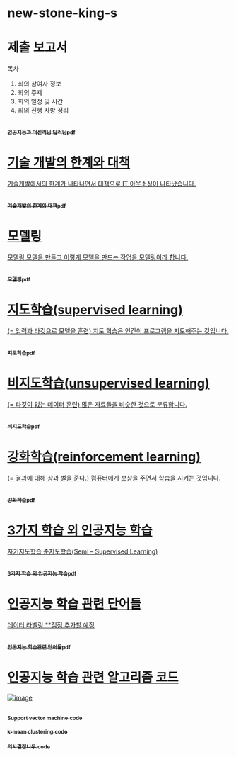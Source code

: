 # new-stone-king-s

# 제출 보고서

목차

1. 회의 참여자 정보
2. 회의 주제
3. 회의 일정 및 시간
4. 회의 진행 사항 정리
</table>
 <tr>
<td align="center"><a href="https://github.com/ryusongji/WDA_Project2_AI/blob/d95d1c12f3cb9ab768e5226e746d560519ca8b08/AI/%EC%9D%B8%EA%B3%B5%EC%A7%80%EB%8A%A5%EA%B3%BC%20%EB%94%A5%EB%9F%AC%EB%8B%9D%20%EB%A8%B8%EC%8B%A0%EB%9F%AC%EB%8B%9D.pdf">
<br /><sub><b>인공지능과 머신러닝 딥러닝pdf</b></sub></a><br /><a href="https://github.com/ryusongji/WDA_Project2_AI/blob/d95d1c12f3cb9ab768e5226e746d560519ca8b08/AI/%EC%9D%B8%EA%B3%B5%EC%A7%80%EB%8A%A5%EA%B3%BC%20%EB%94%A5%EB%9F%AC%EB%8B%9D%20%EB%A8%B8%EC%8B%A0%EB%9F%AC%EB%8B%9D.pdf" title="Code">
</tr>

# 기술 개발의 한계와 대책
기술개발에서의 한계가 나타나면서 대책으로 IT 아웃소싱이 나타났습니다.
</table>
<tr>
<td align="center"><a href="https://github.com/ryusongji/WDA_Project2_AI/blob/d95d1c12f3cb9ab768e5226e746d560519ca8b08/AI/%EA%B8%B0%EC%88%A0%EA%B0%9C%EB%B0%9C%EC%9D%98%20%ED%95%9C%EA%B3%84%EC%99%80%20%EB%8C%80%EC%B1%85.pdf">
<br /><sub><b>기술개발의 한계와 대책pdf</b></sub></a><br /><a href="https://github.com/ryusongji/WDA_Project2_AI/blob/d95d1c12f3cb9ab768e5226e746d560519ca8b08/AI/%EA%B8%B0%EC%88%A0%EA%B0%9C%EB%B0%9C%EC%9D%98%20%ED%95%9C%EA%B3%84%EC%99%80%20%EB%8C%80%EC%B1%85.pdf" title="Code">
</tr>

# 모델링
모델링 
모델을 만들고 이렇게 모델을 만드는 작업을 모델링이라 합니다.
</table>
<tr>
<td align="center"><a href="https://github.com/ryusongji/WDA_Project2_AI/blob/d95d1c12f3cb9ab768e5226e746d560519ca8b08/AI/%EB%AA%A8%EB%8D%B8%EB%A7%81.pdf">
<br /><sub><b>모델링pdf</b></sub></a><br /><a href="https://github.com/ryusongji/WDA_Project2_AI/blob/d95d1c12f3cb9ab768e5226e746d560519ca8b08/AI/%EB%AA%A8%EB%8D%B8%EB%A7%81.pdf" title="Code">
</tr>

# 지도학습(supervised learning)
(= 입력과 타깃으로 모델을 훈련)
지도 학습은 인간이 프로그램을 지도해주는 것입니다.
 </table>
 <tr>
<td align="center"><a href="https://github.com/ryusongji/WDA_Project2_AI/blob/d95d1c12f3cb9ab768e5226e746d560519ca8b08/AI/%EC%A7%80%EB%8F%84%ED%95%99%EC%8A%B5.pdf">
<br /><sub><b>지도학습pdf</b></sub></a><br /><a href="https://github.com/ryusongji/WDA_Project2_AI/blob/d95d1c12f3cb9ab768e5226e746d560519ca8b08/AI/%EC%A7%80%EB%8F%84%ED%95%99%EC%8A%B5.pdf" title="Code">
</tr>

# 비지도학습(unsupervised learning)
(= 타깃이 없는 데이터 훈련)
많은 자료들을 비슷한 것으로 분류합니다.
</table>
<tr>
<td align="center"><a href="https://github.com/ryusongji/WDA_Project2_AI/blob/d95d1c12f3cb9ab768e5226e746d560519ca8b08/AI/%EB%B9%84%EC%A7%80%EB%8F%84%20%ED%95%99%EC%8A%B5.pdf">
<br /><sub><b>비지도학습pdf</b></sub></a><br /><a href="https://github.com/ryusongji/WDA_Project2_AI/blob/d95d1c12f3cb9ab768e5226e746d560519ca8b08/AI/%EB%B9%84%EC%A7%80%EB%8F%84%20%ED%95%99%EC%8A%B5.pdf" title="Code">
</tr>

# 강화학습(reinforcement learning)
(= 결과에 대해 상과 벌을 준다.)
컴퓨터에게 보상을 주면서 학습을 시키는 것입니다.
</table>
<tr>
<td align="center"><a href="https://github.com/ryusongji/WDA_Project2_AI/blob/d95d1c12f3cb9ab768e5226e746d560519ca8b08/AI/%EA%B0%95%ED%99%94%20%ED%95%99%EC%8A%B5.pdf">
<br /><sub><b>강화학습pdf</b></sub></a><br /><a href="https://github.com/ryusongji/WDA_Project2_AI/blob/d95d1c12f3cb9ab768e5226e746d560519ca8b08/AI/%EA%B0%95%ED%99%94%20%ED%95%99%EC%8A%B5.pdf" title="Code">
</tr>

# 3가지 학습 외 인공지능 학습
자기지도학습
준지도학습(Semi – Supervised Learning)
</table>
<tr>
<td align="center"><a href="https://github.com/ryusongji/WDA_Project2_AI/blob/d95d1c12f3cb9ab768e5226e746d560519ca8b08/AI/3%EA%B0%80%EC%A7%80%20%ED%95%99%EC%8A%B5%20%EC%99%B8%20%EC%9D%B8%EA%B3%B5%EC%A7%80%EB%8A%A5%20%ED%95%99%EC%8A%B5.pdf">
<br /><sub><b>3가지 학습 외 인공지능 학습pdf</b></sub></a><br /><a href="https://github.com/ryusongji/WDA_Project2_AI/blob/d95d1c12f3cb9ab768e5226e746d560519ca8b08/AI/3%EA%B0%80%EC%A7%80%20%ED%95%99%EC%8A%B5%20%EC%99%B8%20%EC%9D%B8%EA%B3%B5%EC%A7%80%EB%8A%A5%20%ED%95%99%EC%8A%B5.pdf" title="Code">
</tr>

# 인공지능 학습 관련 단어들
데이터 라벨링
**점점 추가할 예정
</table>
<tr>
<td align="center"><a href="https://github.com/ryusongji/WDA_Project2_AI/blob/d95d1c12f3cb9ab768e5226e746d560519ca8b08/AI/%EC%9D%B8%EA%B3%B5%EC%A7%80%EB%8A%A5%20%ED%95%99%EC%8A%B5%20%EA%B4%80%EB%A0%A8%20%EB%8B%A8%EC%96%B4%EB%93%A4.pdf">
<br /><sub><b>인공지능 학습관련 단어들pdf</b></sub></a><br /><a href="https://github.com/ryusongji/WDA_Project2_AI/blob/d95d1c12f3cb9ab768e5226e746d560519ca8b08/AI/%EC%9D%B8%EA%B3%B5%EC%A7%80%EB%8A%A5%20%ED%95%99%EC%8A%B5%20%EA%B4%80%EB%A0%A8%20%EB%8B%A8%EC%96%B4%EB%93%A4.pdf" title="Code">
</tr>

</table>

# 인공지능 학습 관련 알고리즘 코드
![image](https://user-images.githubusercontent.com/53076307/172209445-7869d509-5c1f-46ca-988d-2a048cd20268.png)

</table>
<tr>
<td align="center"><a href="https://github.com/ryusongji/WDA_Project2_AI/blob/be2e61acdea360a0747bfd57bfbb7547e147ca01/AI/%EC%95%8C%EA%B3%A0%EB%A6%AC%EC%A6%98/Support%20vector%20machine">
<br /><sub><b>Support vector machine.code</b></sub></a><br /><a href="https://github.com/ryusongji/WDA_Project2_AI/blob/be2e61acdea360a0747bfd57bfbb7547e147ca01/AI/%EC%95%8C%EA%B3%A0%EB%A6%AC%EC%A6%98/Support%20vector%20machine" title="Code">
</tr>
  </table>
<tr>
<td align="center"><a href="https://github.com/ryusongji/WDA_Project2_AI/blob/be2e61acdea360a0747bfd57bfbb7547e147ca01/AI/%EC%95%8C%EA%B3%A0%EB%A6%AC%EC%A6%98/k-mean%20clustering">
<br /><sub><b>k-mean clustering.code</b></sub></a><br /><a href="https://github.com/ryusongji/WDA_Project2_AI/blob/be2e61acdea360a0747bfd57bfbb7547e147ca01/AI/%EC%95%8C%EA%B3%A0%EB%A6%AC%EC%A6%98/k-mean%20clustering" title="Code">
</tr>
  </table>
<tr>
<td align="center"><a href="https://github.com/ryusongji/WDA_Project2_AI/blob/be2e61acdea360a0747bfd57bfbb7547e147ca01/AI/%EC%95%8C%EA%B3%A0%EB%A6%AC%EC%A6%98/%EC%9D%98%EC%82%AC%EA%B2%B0%EC%A0%95%EB%82%98%EB%AC%B4">
<br /><sub><b>의사결정나무.code</b></sub></a><br /><a href="https://github.com/ryusongji/WDA_Project2_AI/blob/be2e61acdea360a0747bfd57bfbb7547e147ca01/AI/%EC%95%8C%EA%B3%A0%EB%A6%AC%EC%A6%98/%EC%9D%98%EC%82%AC%EA%B2%B0%EC%A0%95%EB%82%98%EB%AC%B4" title="Code">
</tr>
